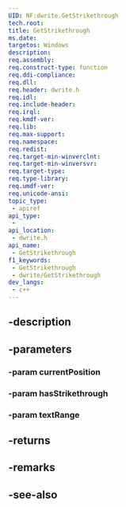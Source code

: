 ```yaml
---
UID: NF:dwrite.GetStrikethrough
tech.root: 
title: GetStrikethrough
ms.date: 
targetos: Windows
description: 
req.assembly: 
req.construct-type: function
req.ddi-compliance: 
req.dll: 
req.header: dwrite.h
req.idl: 
req.include-header: 
req.irql: 
req.kmdf-ver: 
req.lib: 
req.max-support: 
req.namespace: 
req.redist: 
req.target-min-winverclnt: 
req.target-min-winversvr: 
req.target-type: 
req.type-library: 
req.umdf-ver: 
req.unicode-ansi: 
topic_type:
 - apiref
api_type:
 - 
api_location:
 - dwrite.h
api_name:
 - GetStrikethrough
f1_keywords:
 - GetStrikethrough
 - dwrite/GetStrikethrough
dev_langs:
 - c++
---
```


## -description

## -parameters

### -param currentPosition

### -param hasStrikethrough

### -param textRange

## -returns

## -remarks

## -see-also

